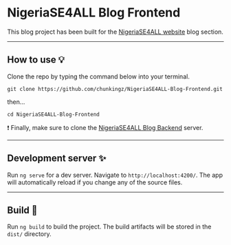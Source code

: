 
# NigeriaSE4ALL Blog Frontend

This blog project has been built for the [NigeriaSE4ALL website](https://nigeriase4all.gov.ng/) blog section.

---

## How to use :bulb:

Clone the repo by typing the command below into your terminal.

```
git clone https://github.com/chunkingz/NigeriaSE4ALL-Blog-Frontend.git
```

then...

```
cd NigeriaSE4ALL-Blog-Frontend
``` 

:heavy_exclamation_mark: Finally, make sure to clone the [NigeriaSE4ALL Blog Backend](https://github.com/chunkingz/NigeriaSE4ALL-Blog-Backend) server.


---

## Development server :sparkles:

Run `ng serve` for a dev server. Navigate to `http://localhost:4200/`. The app will automatically reload if you change any of the source files.

---

## Build :rocket:

Run `ng build` to build the project. The build artifacts will be stored in the `dist/` directory.


